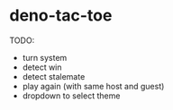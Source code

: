 # deno-tac-toe

TODO:

- turn system
- detect win
- detect stalemate
- play again (with same host and guest)
- dropdown to select theme